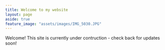 ```yaml
---
title: Welcome to my website
layout: page
aside: true
feature_image: "assets/images/IMG_5030.JPG"
---
```


Welcome! This site is currently under contruction - check back for updates soon!
